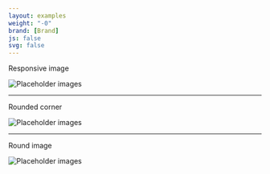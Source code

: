 ```yaml
---
layout: examples
weight: "-0"
brand: [Brand]
js: false
svg: false
---
```


<p>Responsive image</p>
<img class="img-responsive" src="/GUI/[Brand]/assets/img/testimage1.jpg" alt="Placeholder images">

<hr>
<p>Rounded corner</p>

<img class="img-rounded" src="/GUI/[Brand]/assets/img/testimage2.jpg" alt="Placeholder images">

<hr>
<p>Round image</p>

<img class="img-circle" src="/GUI/[Brand]/assets/img/testimage3.jpg" alt="Placeholder images">